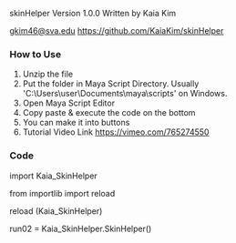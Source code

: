 skinHelper
Version 1.0.0
Written by Kaia Kim

gkim46@sva.edu
https://github.com/KaiaKim/skinHelper

### How to Use ###

1. Unzip the file
2. Put the folder in Maya Script Directory. Usually 'C:\Users\user\Documents\maya\scripts' on Windows.
3. Open Maya Script Editor
4. Copy paste & execute the code on the bottom
5. You can make it into buttons
6. Tutorial Video Link
https://vimeo.com/765274550


### Code ###

import Kaia_SkinHelper

from importlib import reload

reload (Kaia_SkinHelper)

run02 = Kaia_SkinHelper.SkinHelper()

